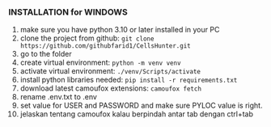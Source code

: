    ### INSTALLATION for WINDOWS
1. make sure you have python 3.10 or later installed in your PC
2. clone the project from github:  ``` git clone https://github.com/githubfarid1/CellsHunter.git ```
3. go to the folder
4. create virtual environment: ``` python -m venv venv ```
5. activate virtual environment: ``` ./venv/Scripts/activate ```
6. install python libraries needed: ``` pip install -r requirements.txt ``` 
7. download latest camoufox extensions: ``` camoufox fetch ```
8. rename .env.txt to .env
9. set value for USER and PASSWORD and make sure PYLOC value is right.
10. jelaskan tentang camoufox kalau berpindah antar tab dengan ctrl+tab

